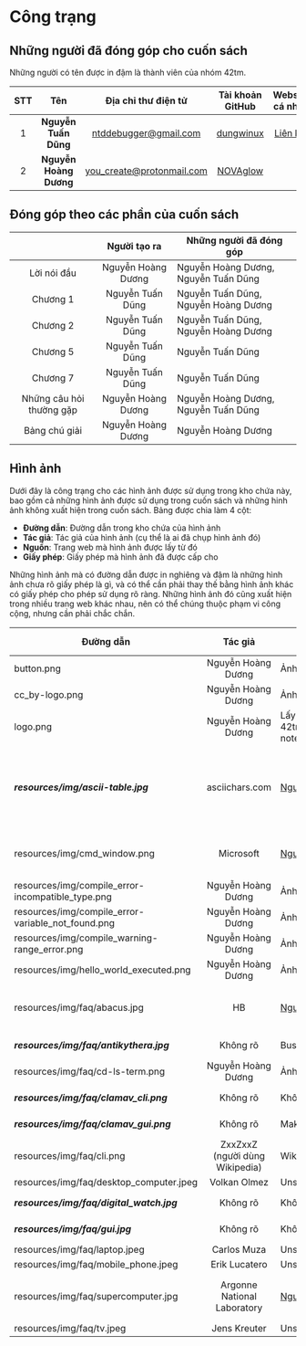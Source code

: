 Công trạng
==========

Những người đã đóng góp cho cuốn sách
-------------------------------------

Những người có tên được in đậm là thành viên của nhóm 42tm.

| STT |          Tên         |   Địa chỉ thư điện tử   |  Tài khoản GitHub   |   Website cá nhân   |
|:---:|         :---:        |          :---:          |        :---:        |        :---:        |
|  1  | **Nguyễn Tuấn Dũng** |  ntddebugger@gmail.com  |[dungwinux][1 github]|[Liên kết][1 website]|
|  2  |**Nguyễn Hoàng Dương**|you_create@protonmail.com|[NOVAglow][2 github] |                     |

[1 github]: http://github.com/dungwinux
[1 website]: http://dungwinux.github.io
[2 github]: http://github.com/NOVAglow

Đóng góp theo các phần của cuốn sách
------------------------------------

|                        |   Người tạo ra   |       Những người đã đóng góp      |
|          :---:         |       :---:      |                 ---                |
|       Lời nói đầu      |Nguyễn Hoàng Dương|Nguyễn Hoàng Dương, Nguyễn Tuấn Dũng|
|        Chương 1        | Nguyễn Tuấn Dũng |Nguyễn Tuấn Dũng, Nguyễn Hoàng Dương|
|        Chương 2        | Nguyễn Tuấn Dũng |Nguyễn Tuấn Dũng, Nguyễn Hoàng Dương|
|        Chương 5        | Nguyễn Tuấn Dũng |Nguyễn Tuấn Dũng                    |
|        Chương 7        | Nguyễn Tuấn Dũng |Nguyễn Tuấn Dũng                    |
|Những câu hỏi thường gặp|Nguyễn Hoàng Dương|Nguyễn Hoàng Dương, Nguyễn Tuấn Dũng|
|     Bảng chú giải      |Nguyễn Hoàng Dương|Nguyễn Hoàng Dương                  |

Hình ảnh
--------

Dưới đây là công trạng cho các hình ảnh được sử dụng trong kho chứa này, bao
gồm cả những hình ảnh được sử dụng trong cuốn sách và những hinh ảnh không xuất
hiện trong cuốn sách. Bảng được chia làm 4 cột:

- **Đường dẫn**: Đường dẫn trong kho chứa của hình ảnh
- **Tác giả**: Tác giả của hình ảnh (cụ thể là ai đã chụp hình ảnh đó)
- **Nguồn**: Trang web mà hình ảnh được lấy từ đó
- **Giấy phép**: Giấy phép mà hình ảnh đã được cấp cho

Những hình ảnh mà có đường dẫn được in nghiêng và đậm là những hình ảnh chưa rõ
giấy phép là gì, và có thể cần phải thay thế bằng hình ảnh khác có giấy phép cho
phép sử dụng rõ ràng. Những hình ảnh đó cũng xuất hiện trong nhiều trang web
khác nhau, nên có thể chúng thuộc phạm vi công cộng, nhưng cần phải chắc chắn.

|Đường dẫn|Tác giả|Nguồn|Giấy phép|
|---|:---:|---|---|
|button.png|Nguyễn Hoàng Dương|Ảnh chụp màn hình|Không có|
|cc_by-logo.png|Nguyễn Hoàng Dương|Ảnh chụp màn hình|Không có|
|logo.png|Nguyễn Hoàng Dương|Lấy từ 42tm.github.io/pascal-notes|CC BY 4.0|
|***resources/img/ascii-table.jpg***|asciichars.com|[Nguồn][asctb src]|Không rõ, nhưng cho phép tải xuống|
|resources/img/cmd_window.png|Microsoft|[Nguồn][cmdw src]|Phạm vi công cộng|
|resources/img/compile_error-incompatible_type.png|Nguyễn Hoàng Dương|Ảnh chụp màn hình|CC BY 4.0|
|resources/img/compile_error-variable_not_found.png|Nguyễn Hoàng Dương|Ảnh chụp màn hình|CC BY 4.0|
|resources/img/compile_warning-range_error.png|Nguyễn Hoàng Dương|Ảnh chụp màn hình|CC BY 4.0|
|resources/img/hello_world_executed.png|Nguyễn Hoàng Dương|Ảnh chụp màn hình|CC BY 4.0|
|resources/img/faq/abacus.jpg|HB|[Nguồn][aba src]|Phạm vi công cộng|
|***resources/img/faq/antikythera.jpg***|Không rõ|Business Insider UK|Không rõ|
|resources/img/faq/cd-ls-term.png|Nguyễn Hoàng Dương|Ảnh chụp màn hình|CC BY 4.0|
|***resources/img/faq/clamav_cli.png***|Không rõ|Không rõ|Không rõ|
|***resources/img/faq/clamav_gui.png***|Không rõ|MakeUseOf|Không rõ|
|resources/img/faq/cli.png|ZxxZxxZ (người dùng Wikipedia)|Wikipedia|GPL v2+|
|resources/img/faq/desktop_computer.jpeg|Volkan Olmez|Unsplash|CC0|
|***resources/img/faq/digital_watch.jpg***|Không rõ|Không rõ|Không rõ|
|***resources/img/faq/gui.jpg***|Không rõ|Không rõ|Không rõ|
|resources/img/faq/laptop.jpeg|Carlos Muza|Unsplash|CC0|
|resources/img/faq/mobile_phone.jpeg|Erik Lucatero|Unsplash|CC0|
|resources/img/faq/supercomputer.jpg|Argonne National Laboratory|[Nguồn][spc src]|CC BY-SA 2.0|
|resources/img/faq/tv.jpeg|Jens Kreuter|Unsplash|CC0|

[asctb src]: http://www.asciichars.com/_site_media/com_photogallery/ascii-chars/xl/ascii-chars-table-landscape.jpg
[cmdw src]: http://commons.wikimedia.org/wiki/File:Command_Prompt_on_Windows_10_RTM.png
[aba src]: http://commons.wikimedia.org/wiki/File:Boulier1.JPG
[spc src]: http://commons.wikimedia.org/wiki/File:IBM_Blue_Gene_P_supercomputer.jpg
